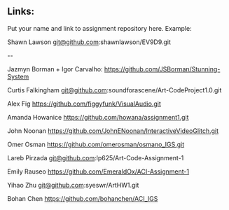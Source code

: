 
## Links:

Put your name and link to assignment repository here. Example:

Shawn Lawson    git@github.com:shawnlawson/EV9D9.git

--

Jazmyn Borman + Igor Carvalho: https://github.com/JSBorman/Stunning-System

Curtis Falkingham git@github.com:soundforascene/Art-CodeProject1.0.git

Alex Fig https://github.com/figgyfunk/VisualAudio.git

Amanda Howanice https://github.com/howana/assignment1.git

John Noonan     https://github.com/JohnENoonan/InteractiveVideoGlitch.git

Omer Osman https://github.com/omerosman/osmano_IGS.git

Lareb Pirzada git@github.com:lp625/Art-Code-Assignment-1

Emily Rauseo    https://github.com/EmeraldOx/ACI-Assignment-1

Yihao Zhu  git@github.com:syeswr/ArtHW1.git

Bohan Chen https://github.com/bohanchen/ACI_IGS
